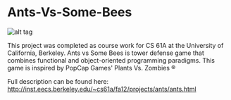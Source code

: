 Ants-Vs-Some-Bees
=================

![alt tag](https://raw.github.com/aaron-feldman/Ants-Vs-Some-Bees/master/example_image.png)

This project was completed as course work for CS 61A at the University of California, Berkeley.
Ants vs Some Bees is tower defense game that combines functional and object-oriented programming paradigms. 
This game is inspired by PopCap Games' Plants Vs. Zombies ®

Full description can be found here:
http://inst.eecs.berkeley.edu/~cs61a/fa12/projects/ants/ants.html
